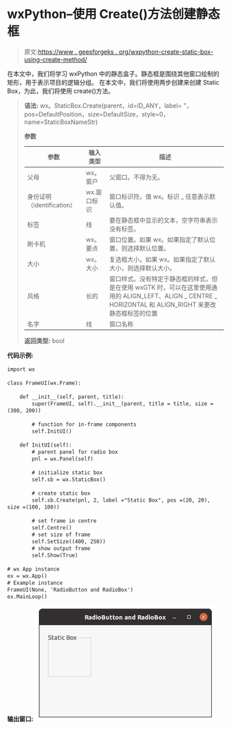# wxPython–使用 Create()方法创建静态框

> 原文:[https://www . geesforgeks . org/wxpython-create-static-box-using-create-method/](https://www.geeksforgeeks.org/wxpython-create-static-box-using-create-method/)

在本文中，我们将学习 wxPython 中的静态盒子。静态框是围绕其他窗口绘制的矩形，用于表示项目的逻辑分组。
在本文中，我们将使用两步创建来创建 Static Box，为此，我们将使用 create()方法。

> **语法:** wx。StaticBox.Create(parent，id=ID_ANY，label= "，pos=DefaultPosition，size=DefaultSize，style=0，name=StaticBoxNameStr)
> 
> **参数**
> 
> | 参数 | 输入类型 | 描述 |
> | --- | --- | --- |
> | 父母 | wx。窗户 | 父窗口。不得为无。 |
> | 身份证明（identification） | wx.窗口标识 | 窗口标识符。值 wx。标识 _ 任意表示默认值。 |
> | 标签 | 线 | 要在静态框中显示的文本，空字符串表示没有标签。 |
> | 刷卡机 | wx。要点 | 窗口位置。如果 wx。如果指定了默认位置，则选择默认位置。 |
> | 大小 | wx。大小 | 复选框大小。如果 wx。如果指定了默认大小，则选择默认大小。 |
> | 风格 | 长的 | 窗口样式。没有特定于静态框的样式，但是在使用 wxGTK 时，可以在这里使用通用的 ALIGN_LEFT、ALIGN _ CENTRE _ HORIZONTAL 和 ALIGN_RIGHT 来更改静态框标签的位置 |
> | 名字 | 线 | 窗口名称 |
> 
> **返回类型:** bool

**代码示例:**

```
import wx

class FrameUI(wx.Frame):

    def __init__(self, parent, title):
        super(FrameUI, self).__init__(parent, title = title, size =(300, 200))

        # function for in-frame components
        self.InitUI()

    def InitUI(self):
        # parent panel for radio box
        pnl = wx.Panel(self)

        # initialize static box
        self.sb = wx.StaticBox()

        # create static box
        self.sb.Create(pnl, 2, label ="Static Box", pos =(20, 20), size =(100, 100))

        # set frame in centre
        self.Centre()
        # set size of frame
        self.SetSize((400, 250))
        # show output frame
        self.Show(True)

# wx App instance
ex = wx.App()
# Example instance
FrameUI(None, 'RadioButton and RadioBox')
ex.MainLoop()
```

**输出窗口:**
![](img/b0e542f2391d1e110833512be4aa17b9.png)